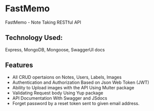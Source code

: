 # FastMemo
FastMemo - Note Taking RESTful API

## Technology Used: 
Express, MongoDB, Mongoose, SwaggerUI docs

## Features
- All CRUD opertaions on Notes, Users, Labels, Images
- Authentication and Authorization Based on Json Web Token (JWT)
- Ability to Upload images with the API Using Multer package
- Validating Request body Using Yup package
- API Documentation With Swagger and JSdocs
- Forget password by a reset token sent to given email address.

